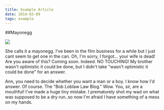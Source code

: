 ```yaml
---
title: Example Article
date: 2014-03-09
tags: example
---
```


##Mayonegg

<div class="image"><img src="http://goo.gl/KAXA3"></div>

She calls it a mayonegg. I've been in the film business for a while but I just cant seem to get one in the can. Oh, I'm sorry, I forgot… your wife is dead! Are you aware of this? Coming soon. Indeed. NO TOUCHING! My brother wasn't optimistic it could be done, but I didn't take "wasn't optimistic it could be done" for an answer.

Ann, you need to decide whether you want a man or a boy. I know how I'd answer. Of course. The "Bob Loblaw Law Blog." Wow. You, sir, are a mouthful! I've made a huge tiny mistake. I prematurely shot my wad on what was supposed to be a dry run..so now I'm afraid I have something of a mess on my hands.

